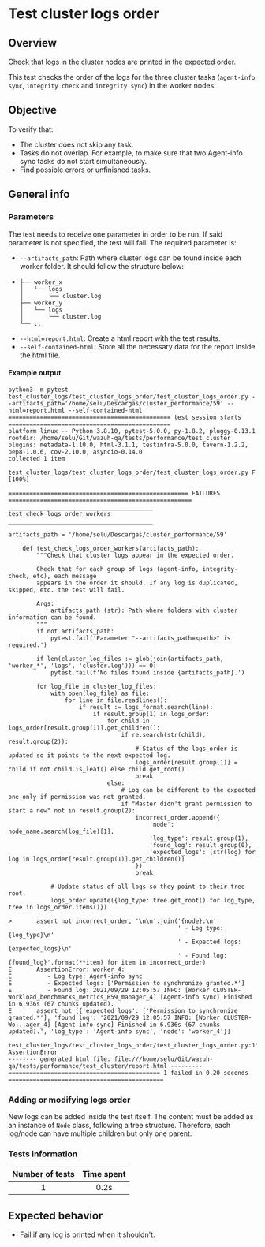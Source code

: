 # Test cluster logs order

## Overview 

Check that logs in the cluster nodes are printed in the expected order.

This test checks the order of the logs for the three cluster tasks (`agent-info sync`, `integrity check` and `integrity sync`) in the worker nodes. 

## Objective

To verify that:
- The cluster does not skip any task.
- Tasks do not overlap. For example, to make sure that two Agent-info sync tasks do not start simultaneously.
- Find possible errors or unfinished tasks.

## General info
### Parameters
The test needs to receive one parameter in order to be run. If said parameter is not specified, the test will fail. The required parameter is:
- `--artifacts_path`: Path where cluster logs can be found inside each worker folder. It should follow the structure below:
- 
    ```.
    ├── worker_x
    │   └── logs
    │       └── cluster.log
    ├── worker_y
    │   └── logs
    │       └── cluster.log
    └── ...
    ```
- `--html=report.html`: Create a html report with the test results. 
- `--self-contained-html`: Store all the necessary data for the report inside the html file.

#### Example output
```shell
python3 -m pytest test_cluster_logs/test_cluster_logs_order/test_cluster_logs_order.py --artifacts_path='/home/selu/Descargas/cluster_performance/59' --html=report.html --self-contained-html
============================================== test session starts ==============================================
platform linux -- Python 3.8.10, pytest-5.0.0, py-1.8.2, pluggy-0.13.1
rootdir: /home/selu/Git/wazuh-qa/tests/performance/test_cluster
plugins: metadata-1.10.0, html-3.1.1, testinfra-5.0.0, tavern-1.2.2, pep8-1.0.6, cov-2.10.0, asyncio-0.14.0
collected 1 item                                                                                                

test_cluster_logs/test_cluster_logs_order/test_cluster_logs_order.py F                                    [100%]

=================================================== FAILURES ====================================================
_________________________________________ test_check_logs_order_workers _________________________________________

artifacts_path = '/home/selu/Descargas/cluster_performance/59'

    def test_check_logs_order_workers(artifacts_path):
        """Check that cluster logs appear in the expected order.
    
        Check that for each group of logs (agent-info, integrity-check, etc), each message
        appears in the order it should. If any log is duplicated, skipped, etc. the test will fail.
    
        Args:
            artifacts_path (str): Path where folders with cluster information can be found.
        """
        if not artifacts_path:
            pytest.fail('Parameter "--artifacts_path=<path>" is required.')
    
        if len(cluster_log_files := glob(join(artifacts_path, 'worker_*', 'logs', 'cluster.log'))) == 0:
            pytest.fail(f'No files found inside {artifacts_path}.')
    
        for log_file in cluster_log_files:
            with open(log_file) as file:
                for line in file.readlines():
                    if result := logs_format.search(line):
                        if result.group(1) in logs_order:
                            for child in logs_order[result.group(1)].get_children():
                                if re.search(str(child), result.group(2)):
                                    # Status of the logs_order is updated so it points to the next expected log.
                                    logs_order[result.group(1)] = child if not child.is_leaf() else child.get_root()
                                    break
                            else:
                                # Log can be different to the expected one only if permission was not granted.
                                if "Master didn't grant permission to start a new" not in result.group(2):
                                    incorrect_order.append({
                                        'node': node_name.search(log_file)[1],
                                        'log_type': result.group(1),
                                        'found_log': result.group(0),
                                        'expected_logs': [str(log) for log in logs_order[result.group(1)].get_children()]
                                    })
                                    break
    
            # Update status of all logs so they point to their tree root.
            logs_order.update({log_type: tree.get_root() for log_type, tree in logs_order.items()})
    
>       assert not incorrect_order, '\n\n'.join('{node}:\n'
                                                ' - Log type: {log_type}\n'
                                                ' - Expected logs: {expected_logs}\n'
                                                ' - Found log: {found_log}'.format(**item) for item in incorrect_order)
E       AssertionError: worker_4:
E          - Log type: Agent-info sync
E          - Expected logs: ['Permission to synchronize granted.*']
E          - Found log: 2021/09/29 12:05:57 INFO: [Worker CLUSTER-Workload_benchmarks_metrics_B59_manager_4] [Agent-info sync] Finished in 6.936s (67 chunks updated).
E       assert not [{'expected_logs': ['Permission to synchronize granted.*'], 'found_log': '2021/09/29 12:05:57 INFO: [Worker CLUSTER-Wo...ager_4] [Agent-info sync] Finished in 6.936s (67 chunks updated).', 'log_type': 'Agent-info sync', 'node': 'worker_4'}]

test_cluster_logs/test_cluster_logs_order/test_cluster_logs_order.py:131: AssertionError
-------- generated html file: file:///home/selu/Git/wazuh-qa/tests/performance/test_cluster/report.html ---------
=========================================== 1 failed in 0.20 seconds ============================================
```

### Adding or modifying logs order
New logs can be added inside the test itself. The content must be added as an instance of `Node` class, following a tree structure. Therefore, each log/node can have multiple children but only one parent.

### Tests information

| Number of tests | Time spent |
|:--:|:--:|
| 1 | 0.2s |

## Expected behavior

- Fail if any log is printed when it shouldn't.
